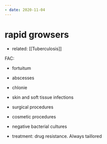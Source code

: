 ```yaml
---
- date: 2020-11-04
---
```


# rapid growsers

- related: [[Tuberculosis]]

FAC:

- fortuitum

- abscesses

- chlonie

- skin and soft tissue infections

- surgical procedures

- cosmetic procedures

- negative bacterial cultures

- treatment: drug resistance. Always taillored
